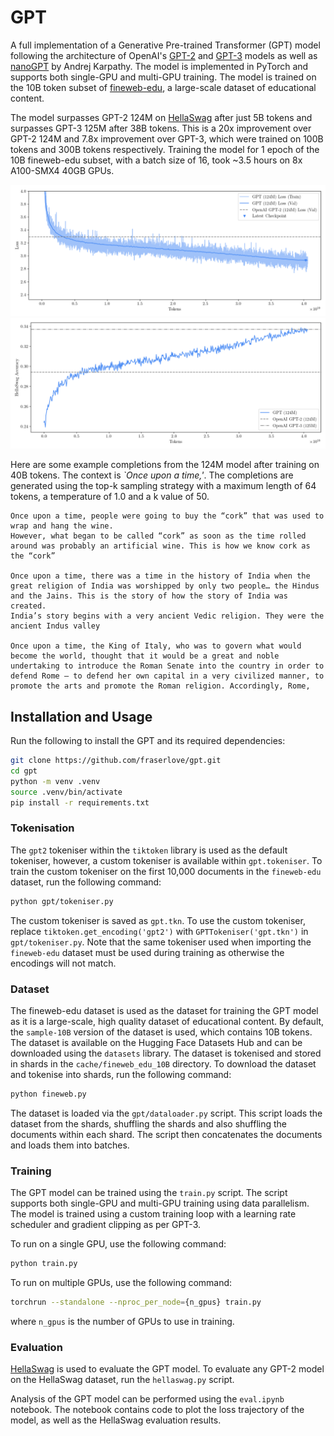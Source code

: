 # GPT
A full implementation of a Generative Pre-trained Transformer (GPT) model following the architecture of OpenAI's [GPT-2](https://cdn.openai.com/better-language-models/language_models_are_unsupervised_multitask_learners.pdf) and [GPT-3](https://arxiv.org/abs/2005.14165) models as well as [nanoGPT](https://github.com/karpathy/nanoGPT) by Andrej Karpathy. The model is implemented in PyTorch and supports both single-GPU and multi-GPU training. The model is trained on the 10B token subset of [fineweb-edu](https://arxiv.org/pdf/2406.17557), a large-scale dataset of educational content.

The model surpasses GPT-2 124M on [HellaSwag](https://arxiv.org/pdf/1905.07830) after just 5B tokens and surpasses GPT-3 125M after 38B tokens. This is a 20x improvement over GPT-2 124M and 7.8x improvement over GPT-3, which were trained on 100B tokens and 300B tokens respectively. Training the model for 1 epoch of the 10B fineweb-edu subset, with a batch size of 16, took ~3.5 hours on 8x A100-SMX4 40GB GPUs.

![Alt text](assets/124M_40B_loss.png)
![Alt text](assets/124M_40B_hs.png)

Here are some example completions from the 124M model after training on 40B tokens. The context is *`Once upon a time,'*. The completions are generated using the top-k sampling strategy with a maximum length of 64 tokens, a temperature of 1.0 and a k value of 50.

```
Once upon a time, people were going to buy the “cork” that was used to wrap and hang the wine.
However, what began to be called “cork” as soon as the time rolled around was probably an artificial wine. This is how we know cork as the “cork”

Once upon a time, there was a time in the history of India when the great religion of India was worshipped by only two people… the Hindus and the Jains. This is the story of how the story of India was created.
India’s story begins with a very ancient Vedic religion. They were the ancient Indus valley

Once upon a time, the King of Italy, who was to govern what would become the world, thought that it would be a great and noble undertaking to introduce the Roman Senate into the country in order to defend Rome — to defend her own capital in a very civilized manner, to promote the arts and promote the Roman religion. Accordingly, Rome,
```

## Installation and Usage
Run the following to install the GPT and its required dependencies:
```bash
git clone https://github.com/fraserlove/gpt.git
cd gpt
python -m venv .venv
source .venv/bin/activate
pip install -r requirements.txt
```

### Tokenisation
The `gpt2` tokeniser within the `tiktoken` library is used as the default tokeniser, however, a custom tokeniser is available within `gpt.tokeniser`. To train the custom tokeniser on the first 10,000 documents in the `fineweb-edu` dataset, run the following command:
```bash
python gpt/tokeniser.py
```
The custom tokeniser is saved as `gpt.tkn`. To use the custom tokeniser, replace `tiktoken.get_encoding('gpt2')` with `GPTTokeniser('gpt.tkn')` in `gpt/tokeniser.py`.
Note that the same tokeniser used when importing the `fineweb-edu` dataset must be used during training as otherwise the encodings will not match.

### Dataset
The fineweb-edu dataset is used as the dataset for training the GPT model as it is a large-scale, high quality dataset of educational content. By default, the `sample-10B` version of the dataset is used, which contains 10B tokens. The dataset is available on the Hugging Face Datasets Hub and can be downloaded using the `datasets` library. The dataset is tokenised and stored in shards in the `cache/fineweb_edu_10B` directory. To download the dataset and tokenise into shards, run the following command:
```bash
python fineweb.py
```
The dataset is loaded via the `gpt/dataloader.py` script. This script loads the dataset from the shards, shuffling the shards and also shuffling the documents within each shard. The script then concatenates the documents and loads them into batches.

### Training
The GPT model can be trained using the `train.py` script. The script supports both single-GPU and multi-GPU training using data parallelism. The model is trained using a custom training loop with a learning rate scheduler and gradient clipping as per GPT-3.

To run on a single GPU, use the following command:
```bash
python train.py
```

To run on multiple GPUs, use the following command:
```bash
torchrun --standalone --nproc_per_node={n_gpus} train.py
```
where `n_gpus` is the number of GPUs to use in training.

### Evaluation
[HellaSwag](https://arxiv.org/pdf/1905.07830) is used to evaluate the GPT model. To evaluate any GPT-2 model on the HellaSwag dataset, run the `hellaswag.py` script.

Analysis of the GPT model can be performed using the `eval.ipynb` notebook. The notebook contains code to plot the loss trajectory of the model, as well as the HellaSwag evaluation results.
